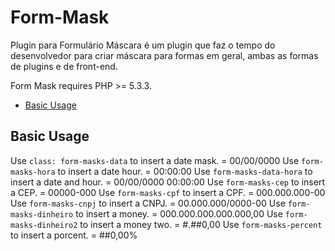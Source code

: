 # Form-Mask
Plugin para Formulário Máscara é um plugin que faz o tempo do desenvolvedor para criar máscara para formas em geral, ambas as formas de plugins e de front-end.

Form Mask requires PHP >= 5.3.3.

- [Basic Usage](#basic-usage)

	
## Basic Usage

Use `class: form-masks-data` to insert a date mask. = 00/00/0000
Use `form-masks-hora` to insert a date hour. = 00:00:00
Use `form-masks-data-hora` to insert a date and hour. = 00/00/0000 00:00:00
Use `form-masks-cep` to insert a CEP. = 00000-000
Use `form-masks-cpf` to insert a CPF. = 000.000.000-00
Use `form-masks-cnpj` to insert a CNPJ. = 00.000.000/0000-00
Use `form-masks-dinheiro` to insert a money. = 000.000.000.000.000,00
Use `form-masks-dinheiro2` to insert a money two. = #.##0,00
Use `form-masks-percent` to insert a porcent. = ##0,00%
